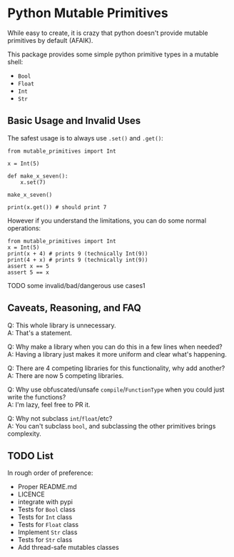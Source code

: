 # Python Mutable Primitives

While easy to create, it is crazy that python doesn't provide mutable primitives by default (AFAIK).

This package provides some simple python primitive types in a mutable shell:
- `Bool`
- `Float`
- `Int`
- `Str`


## Basic Usage and Invalid Uses

The safest usage is to always use `.set()` and `.get()`:
```
from mutable_primitives import Int

x = Int(5)

def make_x_seven():
    x.set(7)

make_x_seven()

print(x.get()) # should print 7
```

However if you understand the limitations, you can do some normal operations:
```
from mutable_primitives import Int
x = Int(5)
print(x + 4) # prints 9 (technically Int(9))
print(4 + x) # prints 9 (technically int(9))
assert x == 5
assert 5 == x
```

TODO some invalid/bad/dangerous use cases1


## Caveats, Reasoning, and FAQ

Q: This whole library is unnecessary.  
A: That's a statement.

Q: Why make a library when you can do this in a few lines when needed?  
A: Having a library just makes it more uniform and clear what's happening.

Q: There are 4 competing libraries for this functionality, why add another?  
A: There are now 5 competing libraries.

Q: Why use obfuscated/unsafe `compile`/`FunctionType` when you could just write the functions?  
A: I'm lazy, feel free to PR it.

Q: Why not subclass `int`/`float`/etc?  
A: You can't subclass `bool`, and subclassing the other primitives brings complexity.


## TODO List

In rough order of preference:

- Proper README.md
- LICENCE
- integrate with pypi
- Tests for `Bool` class
- Tests for `Int` class
- Tests for `Float` class
- Implement `Str` class
- Tests for `Str` class
- Add thread-safe mutables classes
